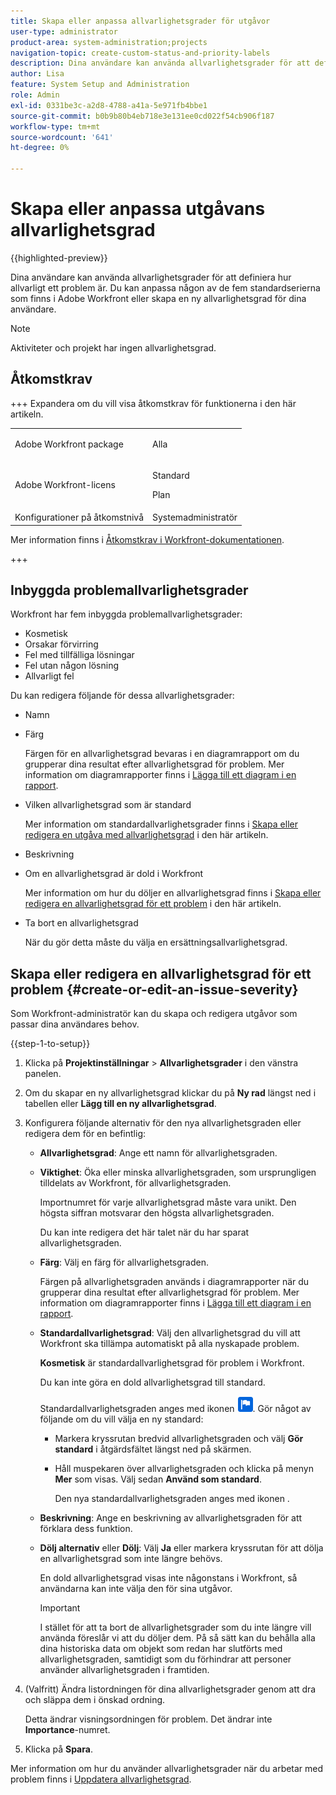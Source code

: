 ```yaml
---
title: Skapa eller anpassa allvarlighetsgrader för utgåvor
user-type: administrator
product-area: system-administration;projects
navigation-topic: create-custom-status-and-priority-labels
description: Dina användare kan använda allvarlighetsgrader för att definiera hur allvarligt ett problem är. Du kan anpassa någon av de fem standardserierna som finns i Adobe Workfront eller skapa en ny allvarlighetsgrad för dina användare.
author: Lisa
feature: System Setup and Administration
role: Admin
exl-id: 0331be3c-a2d8-4788-a41a-5e971fb4bbe1
source-git-commit: b0b9b80b4eb718e3e131ee0cd022f54cb906f187
workflow-type: tm+mt
source-wordcount: '641'
ht-degree: 0%

---
```


# Skapa eller anpassa utgåvans allvarlighetsgrad

{{highlighted-preview}}

<!--<span class="preview">The highlighted information on this page refers to functionality not yet generally available. It is available only in the Preview Sandbox environment, and is being released in a phased rollout to Production.</span>-->

<!--
DON'T DELETE, DRAFT OR HIDE THIS ARTICLE. IT IS LINKED TO THE PRODUCT, THROUGH THE CONTEXT SENSITIVE HELP LINKS.

Linked to Understanding Issue Severity.
-->

Dina användare kan använda allvarlighetsgrader för att definiera hur allvarligt ett problem är. Du kan anpassa någon av de fem standardserierna som finns i Adobe Workfront eller skapa en ny allvarlighetsgrad för dina användare.

>[!NOTE]
>
>Aktiviteter och projekt har ingen allvarlighetsgrad.

## Åtkomstkrav

+++ Expandera om du vill visa åtkomstkrav för funktionerna i den här artikeln.

<table style="table-layout:auto"> 
 <col> 
 <col> 
 <tbody> 
  <tr> 
   <td>Adobe Workfront package</td> 
   <td><p>Alla</p></td> 
  </tr> 
  <tr> 
   <td>Adobe Workfront-licens</td> 
   <td><p>Standard</p>
       <p>Plan</p></td>
  </tr> 
  <tr> 
   <td>Konfigurationer på åtkomstnivå</td> 
   <td>Systemadministratör</td> 
  </tr> 
 </tbody> 
</table>

Mer information finns i [Åtkomstkrav i Workfront-dokumentationen](/help/quicksilver/administration-and-setup/add-users/access-levels-and-object-permissions/access-level-requirements-in-documentation.md).

+++ 

## Inbyggda problemallvarlighetsgrader

Workfront har fem inbyggda problemallvarlighetsgrader:

* Kosmetisk
* Orsakar förvirring
* Fel med tillfälliga lösningar
* Fel utan någon lösning
* Allvarligt fel

Du kan redigera följande för dessa allvarlighetsgrader:

* Namn
* Färg

  Färgen för en allvarlighetsgrad bevaras i en diagramrapport om du grupperar dina resultat efter allvarlighetsgrad för problem. Mer information om diagramrapporter finns i [Lägga till ett diagram i en rapport](../../../reports-and-dashboards/reports/creating-and-managing-reports/add-chart-report.md).

* Vilken allvarlighetsgrad som är standard

  Mer information om standardallvarlighetsgrader finns i [Skapa eller redigera en utgåva med allvarlighetsgrad](#create-or-edit-an-issue-severity) i den här artikeln.

* Beskrivning
* Om en allvarlighetsgrad är dold i Workfront

  Mer information om hur du döljer en allvarlighetsgrad finns i [Skapa eller redigera en allvarlighetsgrad för ett problem](#create-or-edit-an-issue-severity) i den här artikeln.

* Ta bort en allvarlighetsgrad

  När du gör detta måste du välja en ersättningsallvarlighetsgrad.

## Skapa eller redigera en allvarlighetsgrad för ett problem {#create-or-edit-an-issue-severity}

Som Workfront-administratör kan du skapa och redigera utgåvor som passar dina användares behov.

{{step-1-to-setup}}

1. Klicka på **Projektinställningar** > **Allvarlighetsgrader** i den vänstra panelen.

1. Om du skapar en ny allvarlighetsgrad klickar du på <span class="preview">**Ny rad** längst ned i tabellen</span> eller **Lägg till en ny allvarlighetsgrad**.
1. Konfigurera följande alternativ för den nya allvarlighetsgraden eller redigera dem för en befintlig:

   * **Allvarlighetsgrad**: Ange ett namn för allvarlighetsgraden.
   * **Viktighet**: Öka eller minska allvarlighetsgraden, som ursprungligen tilldelats av Workfront, för allvarlighetsgraden.

     Importnumret för varje allvarlighetsgrad måste vara unikt. Den högsta siffran motsvarar den högsta allvarlighetsgraden.

     Du kan inte redigera det här talet när du har sparat allvarlighetsgraden.

   * **Färg**: Välj en färg för allvarlighetsgraden.

     Färgen på allvarlighetsgraden används i diagramrapporter när du grupperar dina resultat efter allvarlighetsgrad för problem. Mer information om diagramrapporter finns i [Lägga till ett diagram i en rapport](/help/quicksilver/reports-and-dashboards/reports/creating-and-managing-reports/add-chart-report.md).

   * **Standardallvarlighetsgrad**: Välj den allvarlighetsgrad du vill att Workfront ska tillämpa automatiskt på alla nyskapade problem.

     **Kosmetisk** är standardallvarlighetsgrad för problem i Workfront.

     Du kan inte göra en dold allvarlighetsgrad till standard.

     <div class="preview">

     Standardallvarlighetsgraden anges med ikonen ![Standardallvarlighetsgrad](assets/default-icon.png). Gör något av följande om du vill välja en ny standard:

      * Markera kryssrutan bredvid allvarlighetsgraden och välj **Gör standard** i åtgärdsfältet längst ned på skärmen.
      * Håll muspekaren över allvarlighetsgraden och klicka på menyn **Mer** som visas. Välj sedan **Använd som standard**.

        Den nya standardallvarlighetsgraden anges med ikonen .

     </div>

   * **Beskrivning**: Ange en beskrivning av allvarlighetsgraden för att förklara dess funktion.
   * <span class="preview">**Dölj alternativ**</span> eller **Dölj**: <span class="preview">Välj **Ja**</span> eller markera kryssrutan för att dölja en allvarlighetsgrad som inte längre behövs.

     En dold allvarlighetsgrad visas inte någonstans i Workfront, så användarna kan inte välja den för sina utgåvor.

     >[!IMPORTANT]
     >
     >I stället för att ta bort de allvarlighetsgrader som du inte längre vill använda föreslår vi att du döljer dem. På så sätt kan du behålla alla dina historiska data om objekt som redan har slutförts med allvarlighetsgraden, samtidigt som du förhindrar att personer använder allvarlighetsgraden i framtiden.

1. (Valfritt) Ändra listordningen för dina allvarlighetsgrader genom att dra och släppa dem i önskad ordning.

   Detta ändrar visningsordningen för problem. Det ändrar inte **Importance**-numret.

1. Klicka på **Spara**.

Mer information om hur du använder allvarlighetsgrader när du arbetar med problem finns i [Uppdatera allvarlighetsgrad](../../../manage-work/issues/issue-information/update-issue-severity.md).
